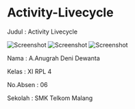 # Activity-Livecycle

Judul : Activity Livecycle

![Screenshot](https://cloud.githubusercontent.com/assets/22131954/19227264/6bb7462a-8ee1-11e6-8868-32e499f586e2.JPG)
![Screenshot](https://cloud.githubusercontent.com/assets/22131954/19227266/6bbddd8c-8ee1-11e6-90f2-7f9cfb07701b.JPG)
![Screenshot](https://cloud.githubusercontent.com/assets/22131954/19227265/6bbbbb2e-8ee1-11e6-950c-ca079b7a4fb8.JPG)

Nama : A.Anugrah Deni Dewanta

Kelas : XI RPL 4

No.Absen : 06

Sekolah : SMK Telkom Malang
